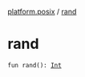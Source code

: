 [platform.posix](index.md) / [rand](./rand.md)

# rand

`fun rand(): `[`Int`](https://kotlinlang.org/api/latest/jvm/stdlib/kotlin/-int/index.html)